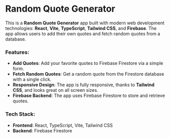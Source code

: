 # Random Quote Generator

This is a **Random Quote Generator** app built with modern web development technologies: **React**, **Vite**, **TypeScript**, **Tailwind CSS**, and **Firebase**. The app allows users to add their own quotes and fetch random quotes from a database.

### Features:
- **Add Quotes**: Add your favorite quotes to Firebase Firestore via a simple form.
- **Fetch Random Quotes**: Get a random quote from the Firestore database with a single click.
- **Responsive Design**: The app is fully responsive, thanks to **Tailwind CSS**, and looks great on all screen sizes.
- **Firebase Backend**: The app uses Firebase Firestore to store and retrieve quotes.

### Tech Stack:
- **Frontend**: React, TypeScript, Vite, Tailwind CSS
- **Backend**: Firebase Firestore

 
